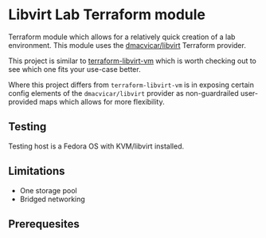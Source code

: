 # Libvirt Lab Terraform module

Terraform module which allows for a relatively quick creation of a lab environment. This module uses the [dmacvicar/libvirt](https://github.com/dmacvicar/terraform-provider-libvirt) Terraform provider.

This project is similar to [terraform-libvirt-vm](https://registry.terraform.io/modules/MonolithProjects/vm/libvirt/latest) which is worth checking out to see which one fits your use-case better.

Where this project differs from `terraform-libvirt-vm` is in exposing certain config elements of the `dmacvicar/libvirt` provider as non-guardrailed user-provided maps which allows for more flexibility.

## Testing

Testing host is a Fedora OS with KVM/libvirt installed.

## Limitations
* One storage pool
* Bridged networking

## Prerequesites

